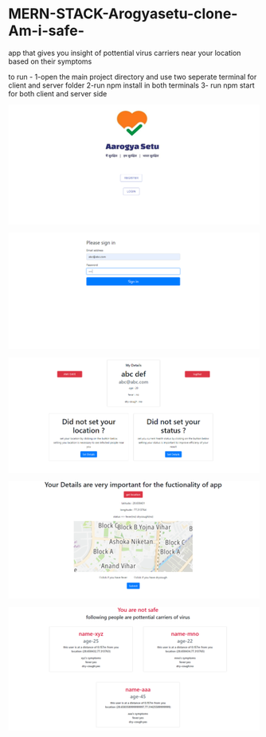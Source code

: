 # MERN-STACK-Arogyasetu-clone-Am-i-safe-
app that gives you insight of pottential virus carriers near your location based on their symptoms


to run - 1-open the main project directory and use two seperate terminal for client and server folder 2-run npm install in both terminals 3- run npm start for both client and server side

![img1](https://github.com/veeralsharma/MERN-STACK-Arogyasetu-clone-Am-i-safe-/blob/master/images/Capture1.PNG)

![img2](https://github.com/veeralsharma/MERN-STACK-Arogyasetu-clone-Am-i-safe-/blob/master/images/Capture2.PNG)

![img3](https://github.com/veeralsharma/MERN-STACK-Arogyasetu-clone-Am-i-safe-/blob/master/images/Capture3.PNG)


![img4](https://github.com/veeralsharma/MERN-STACK-Arogyasetu-clone-Am-i-safe-/blob/master/images/Capture4.PNG)


![img5](https://github.com/veeralsharma/MERN-STACK-Arogyasetu-clone-Am-i-safe-/blob/master/images/Capture5.PNG)

